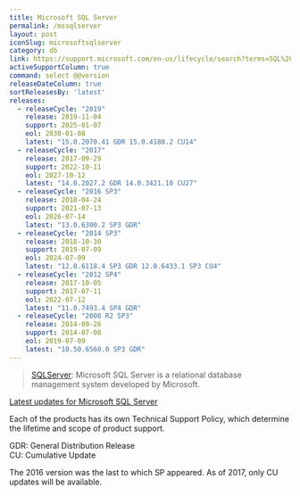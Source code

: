 ```yaml
---
title: Microsoft SQL Server
permalink: /mssqlserver
layout: post
iconSlug: microsoftsqlserver
category: db
link: https://support.microsoft.com/en-us/lifecycle/search?terms=SQL%20Server
activeSupportColumn: true
command: select @@version
releaseDateColumn: true
sortReleasesBy: 'latest'
releases:
  - releaseCycle: "2019"
    release: 2019-11-04
    support: 2025-01-07
    eol: 2030-01-08
    latest: "15.0.2070.41 GDR 15.0.4188.2 CU14"
  - releaseCycle: "2017"
    release: 2017-09-29
    support: 2022-10-11
    eol: 2027-10-12
    latest: "14.0.2027.2 GDR 14.0.3421.10 CU27"
  - releaseCycle: "2016 SP3"
    release: 2018-04-24
    support: 2021-07-13
    eol: 2026-07-14
    latest: "13.0.6300.2 SP3 GDR"
  - releaseCycle: "2014 SP3"
    release: 2018-10-30
    support: 2019-07-09
    eol: 2024-07-09
    latest: "12.0.6118.4 SP3 GDR 12.0.6433.1 SP3 CU4"
  - releaseCycle: "2012 SP4"
    release: 2017-10-05
    support: 2017-07-11
    eol: 2022-07-12
    latest: "11.0.7493.4 SP4 GDR"
  - releaseCycle: "2008 R2 SP3"
    release: 2014-09-26
    support: 2014-07-08
    eol: 2019-07-09
    latest: "10.50.6560.0 SP3 GDR"
---
```


>[SQLServer](https://www.microsoft.com/en-us/sql-server/): Microsoft SQL Server is a relational database management system developed by Microsoft.

[Latest updates for Microsoft SQL Server](https://docs.microsoft.com/en-us/sql/database-engine/install-windows/latest-updates-for-microsoft-sql-server)

Each of the products has its own Technical Support Policy, which determine the lifetime and scope of product support.

GDR: General Distribution Release  
CU: Cumulative Update

The 2016 version was the last to which SP appeared. As of 2017, only CU updates will be available.
